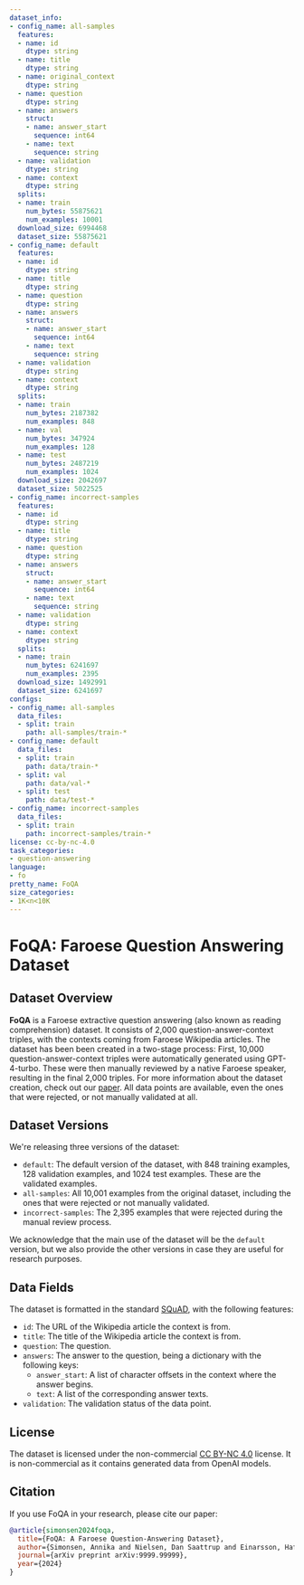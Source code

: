 ```yaml
---
dataset_info:
- config_name: all-samples
  features:
  - name: id
    dtype: string
  - name: title
    dtype: string
  - name: original_context
    dtype: string
  - name: question
    dtype: string
  - name: answers
    struct:
    - name: answer_start
      sequence: int64
    - name: text
      sequence: string
  - name: validation
    dtype: string
  - name: context
    dtype: string
  splits:
  - name: train
    num_bytes: 55875621
    num_examples: 10001
  download_size: 6994468
  dataset_size: 55875621
- config_name: default
  features:
  - name: id
    dtype: string
  - name: title
    dtype: string
  - name: question
    dtype: string
  - name: answers
    struct:
    - name: answer_start
      sequence: int64
    - name: text
      sequence: string
  - name: validation
    dtype: string
  - name: context
    dtype: string
  splits:
  - name: train
    num_bytes: 2187382
    num_examples: 848
  - name: val
    num_bytes: 347924
    num_examples: 128
  - name: test
    num_bytes: 2487219
    num_examples: 1024
  download_size: 2042697
  dataset_size: 5022525
- config_name: incorrect-samples
  features:
  - name: id
    dtype: string
  - name: title
    dtype: string
  - name: question
    dtype: string
  - name: answers
    struct:
    - name: answer_start
      sequence: int64
    - name: text
      sequence: string
  - name: validation
    dtype: string
  - name: context
    dtype: string
  splits:
  - name: train
    num_bytes: 6241697
    num_examples: 2395
  download_size: 1492991
  dataset_size: 6241697
configs:
- config_name: all-samples
  data_files:
  - split: train
    path: all-samples/train-*
- config_name: default
  data_files:
  - split: train
    path: data/train-*
  - split: val
    path: data/val-*
  - split: test
    path: data/test-*
- config_name: incorrect-samples
  data_files:
  - split: train
    path: incorrect-samples/train-*
license: cc-by-nc-4.0
task_categories:
- question-answering
language:
- fo
pretty_name: FoQA
size_categories:
- 1K<n<10K
---
```


# FoQA: Faroese Question Answering Dataset

## Dataset Overview

**FoQA** is a Faroese extractive question answering (also known as reading
comprehension) dataset. It consists of 2,000 question-answer-context triples, with the
contexts coming from Faroese Wikipedia articles. The dataset has been been created in a
two-stage process: First, 10,000 question-answer-context triples were automatically
generated using GPT-4-turbo. These were then manually reviewed by a native Faroese
speaker, resulting in the final 2,000 triples. For more information about the dataset
creation, check out our [paper](missing). All data points are available, even the ones
that were rejected, or not manually validated at all.


## Dataset Versions

We're releasing three versions of the dataset:

- `default`: The default version of the dataset, with 848 training examples, 128
  validation examples, and 1024 test examples. These are the validated examples.
- `all-samples`: All 10,001 examples from the original dataset, including the ones that
  were rejected or not manually validated.
- `incorrect-samples`: The 2,395 examples that were rejected during the manual review
  process.

We acknowledge that the main use of the dataset will be the `default` version, but we
also provide the other versions in case they are useful for research purposes.


## Data Fields

The dataset is formatted in the standard
[SQuAD](https://huggingface.co/datasets/rajpurkar/squad_v2), with the following
features:

- `id`: The URL of the Wikipedia article the context is from.
- `title`: The title of the Wikipedia article the context is from.
- `question`: The question.
- `answers`: The answer to the question, being a dictionary with the following keys:
  - `answer_start`: A list of character offsets in the context where the answer begins.
  - `text`: A list of the corresponding answer texts.
- `validation`: The validation status of the data point.


## License

The dataset is licensed under the non-commercial [CC BY-NC
4.0](https://creativecommons.org/licenses/by-nc/4.0/) license. It is non-commercial as
it contains generated data from OpenAI models.


## Citation

If you use FoQA in your research, please cite our paper:

```bibtex
@article{simonsen2024foqa,
  title={FoQA: A Faroese Question-Answering Dataset},
  author={Simonsen, Annika and Nielsen, Dan Saattrup and Einarsson, Hafsteinn},
  journal={arXiv preprint arXiv:9999.99999},
  year={2024}
}
```
